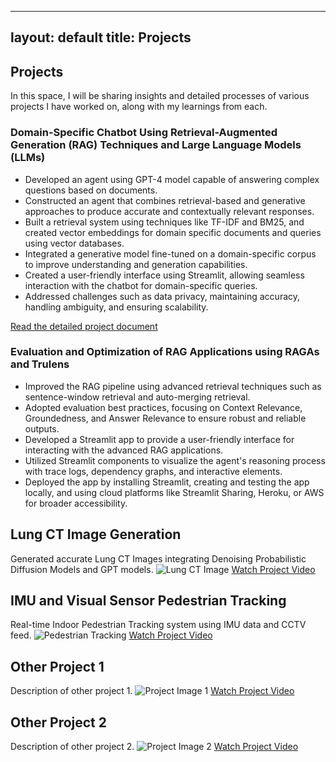 
---
layout: default
title: Projects
---
## Projects
In this space, I will be sharing insights and detailed processes of various projects I have worked on, along with my learnings from each.

### Domain-Specific Chatbot Using Retrieval-Augmented Generation (RAG) Techniques and Large Language Models (LLMs)

- Developed an agent using GPT-4 model capable of answering complex questions based on documents.
- Constructed an agent that combines retrieval-based and generative approaches to produce accurate and contextually relevant responses.
- Built a retrieval system using techniques like TF-IDF and BM25, and created vector embeddings for domain specific documents and queries using vector databases.
- Integrated a generative model fine-tuned on a domain-specific corpus to improve understanding and generation capabilities.
- Created a user-friendly interface using Streamlit, allowing seamless interaction with the chatbot for domain-specific queries.
- Addressed challenges such as data privacy, maintaining accuracy, handling ambiguity, and ensuring scalability.

[Read the detailed project document](sandbox:/mnt/data/RAG_Domain_Specific_Chatbot.md)

### Evaluation and Optimization of RAG Applications using RAGAs and Trulens

- Improved the RAG pipeline using advanced retrieval techniques such as sentence-window retrieval and auto-merging retrieval.
- Adopted evaluation best practices, focusing on Context Relevance, Groundedness, and Answer Relevance to ensure robust and reliable outputs.
- Developed a Streamlit app to provide a user-friendly interface for interacting with the advanced RAG applications.
- Utilized Streamlit components to visualize the agent's reasoning process with trace logs, dependency graphs, and interactive elements.
- Deployed the app by installing Streamlit, creating and testing the app locally, and using cloud platforms like Streamlit Sharing, Heroku, or AWS for broader accessibility.

## Lung CT Image Generation
Generated accurate Lung CT Images integrating Denoising Probabilistic Diffusion Models and GPT models.
![Lung CT Image](path/to/lung-ct-image.jpg)
[Watch Project Video](https://www.youtube.com/watch?v=example)

## IMU and Visual Sensor Pedestrian Tracking
Real-time Indoor Pedestrian Tracking system using IMU data and CCTV feed.
![Pedestrian Tracking](path/to/pedestrian-tracking.jpg)
[Watch Project Video](https://www.youtube.com/watch?v=example)

## Other Project 1
Description of other project 1.
![Project Image 1](path/to/project-image1.jpg)
[Watch Project Video](https://www.youtube.com/watch?v=example)

## Other Project 2
Description of other project 2.
![Project Image 2](path/to/project-image2.jpg)
[Watch Project Video](https://www.youtube.com/watch?v=example)
